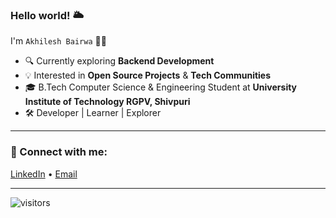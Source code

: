 ### Hello world! 🌥️  
I'm `Akhilesh Bairwa` 👨‍💻

- 🔍 Currently exploring **Backend Development**
- 💡 Interested in **Open Source Projects** & **Tech Communities**
- 🎓 B.Tech Computer Science & Engineering Student at **University Institute of Technology RGPV, Shivpuri**
- 🛠️ Developer | Learner | Explorer

---

### 🔗 Connect with me:
[LinkedIn](https://linkedin.com/in/akhilesh-bairwa) • [Email](mailto:a9977134203@gmail.com)

---

![visitors](https://visitor-badge.laobi.icu/badge?page_id=Akhilesh524)
